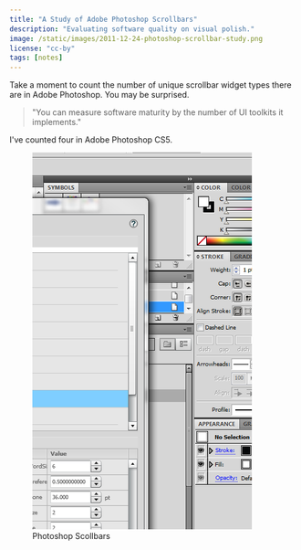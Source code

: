```yaml
---
title: "A Study of Adobe Photoshop Scrollbars"
description: "Evaluating software quality on visual polish."
image: /static/images/2011-12-24-photoshop-scrollbar-study.png
license: "cc-by"
tags: [notes]
---
```


Take a moment to count the number of unique scrollbar widget types there are in
Adobe Photoshop. You may be surprised.

> "You can measure software maturity by the number of UI toolkits it
> implements."

I've counted four in Adobe Photoshop CS5.

<figure>
  <img src="/static/images/2011-12-24-photoshop-scrollbar-study.png"
    alt="Photoshop Scollbars" title="Photoshop Scollbars" />
  <figcaption>Photoshop Scollbars</figcaption>
</figure>
